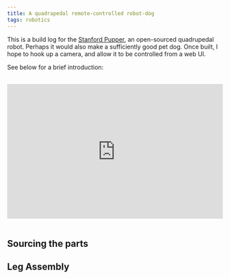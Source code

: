 ```yaml
---
title: A quadrapedal remote-controlled robot-dog
tags: robotics
---
```


This is a build log for the [Stanford Pupper](https://stanfordstudentrobotics.org/pupper), an open-sourced quadrupedal
robot. Perhaps it would also make a sufficiently good pet dog. Once built, I hope to hook up a camera, and allow it to 
be controlled from a web UI.

See below for a brief introduction:

<br>
<div style="display: flex; flex-direction: row; justify-content:
center;"><iframe width="560" height="315"
src="https://www.youtube.com/embed/NIjodHA78UE" frameborder="0"
allow="accelerometer; autoplay; clipboard-write; encrypted-media; gyroscope;
picture-in-picture" allowfullscreen> </iframe></div>

<!--more-->
<br>

## Sourcing the parts


## Leg Assembly


